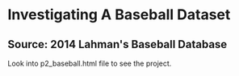 # Investigating A Baseball Dataset
## Source: 2014 Lahman's Baseball Database

Look into p2_baseball.html file to see the project.
